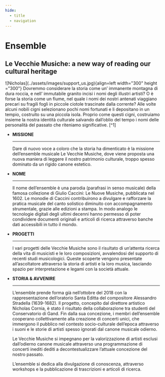 ```yaml
---
hide:
  - title
  - navigation
---
```


# Ensemble

## Le Vecchie Musiche: a new way of reading our cultural heritage
<div class="grid" markdown>
![Nicholas](../assets/images/support_us.jpg){align=left width="300" height ="300"} Dovremmo considerare la storia come un’ immanente montagna di dura roccia, e nell’ immutabile granito incisi i nomi degli illustri artisti? O è forse la storia come un fiume, nel quale i nomi dei nostri antenati viaggiano precari su fragili fogli in piccole ciotole trascinate dalla corrente? Alle volte alcuni nobili cigni selezionano pochi nomi fortunati e li depositano in un tempio, costruito su una piccola isola.  Proprio come questi cigni, costruiamo insieme la nostra identità culturale salvando dall’oblio del tempo i nomi delle personalità del passato che riteniamo significative. [^1]
</div>

<div class="grid cards" markdown>

-   __MISSIONE__

    ---

    Dare di nuovo voce a coloro che la storia ha dimenticato è la missione dell’ensemble musicale Le Vecchie Musiche, dove viene proposta una nuova maniera di leggere il nostro patrimonio culturale, troppo spesso dominato da un rigido canone estetico.

-   __NOME__

    ---

    Il nome dell’ensemble è una parodia (parafrasi in senso musicale) della famosa collezione di Giulio Caccini: Le Nuove Musiche, pubblicata nel 1602. Le monodie di Caccini contribuirono a divulgare e rafforzare la pratica musicale del canto solistico diminuito con accompagnamento strumentale, grazie alle edizioni a stampa. In modo analogo le tecnologie digitali degli ultimi decenni hanno permesso di poter condividere documenti originali e articoli di ricerca attraverso banche dati accessibili in tutto il mondo. 

- __PROGETTI__
    
    ---

    I vari progetti delle Vecchie Musiche sono il risultato di un’attenta ricerca della vita di musicisti e le loro composizioni, avvalendosi del supporto di recenti studi musicologici. Queste scoperte vengono presentate all’ascoltatore attraverso la storia di artisti e la loro musica, lasciando spazio per interpretazione e legami con la società attuale.

- __STORIA & AVVENIRE__
    
    ---
    
    L’ensemble prende forma già nell’ottobre del 2018 con la rappresentazione dell’oratorio Santa Editta del compositore Alessandro Stradella (1639-1682). Il progetto, concepito dal direttore artistico Nicholas Cornia, è stato il risultato della collaborazione tra studenti del Conservatorio di Gand. Fin dalla sua concezione, i membri dell’ensemble cooperano collettivamente alla creazione di concerti unici, che immergono il pubblico nel contesto socio-culturale dell’epoca attraverso i suoni e le storie di artisti spesso ignorati dal canone musicale odierno.

    Le Vecchie Musiche si impegnano per la valorizzazione di artisti esclusi dall’odierno canone musicale attraverso una programmazione di concerti inediti dediti a decontestualizzare l’attuale concezione del nostro passato. 

    L’ensemble si dedica alla divulgazione di conoscenza, attraverso workshops e la pubblicazione di trascrizioni e articoli di ricerca.


</div>


[^1]: Il viaggio di Astolfo sulla luna, tratto dall’ Orlando Furioso, canto XXXV, L. Ariosto.
